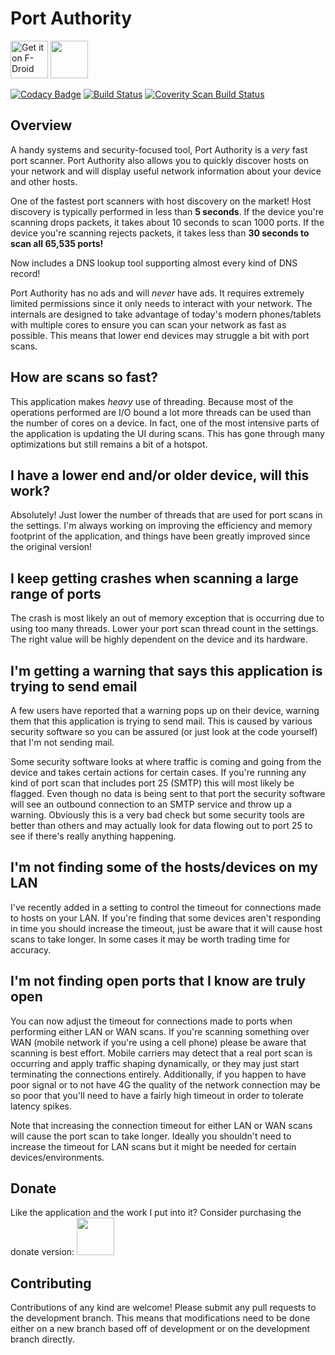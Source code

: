 # Port Authority

[<img src="https://f-droid.org/badge/get-it-on.png" alt="Get it on F-Droid" height="60">](https://f-droid.org/app/com.aaronjwood.portauthority)
<a href="https://play.google.com/store/apps/details?id=com.aaronjwood.portauthority.free"><img src="https://play.google.com/intl/en_us/badges/images/generic/en_badge_web_generic.png" height="60"></a>

[![Codacy Badge](https://api.codacy.com/project/badge/grade/74a6e90f803d46a1a39b34daabeb8af1)](https://www.codacy.com/app/aaronjwood/PortAuthority)
[![Build Status](https://travis-ci.org/aaronjwood/PortAuthority.svg?branch=development)](https://travis-ci.org/aaronjwood/PortAuthority)
[![Coverity Scan Build Status](https://scan.coverity.com/projects/8687/badge.svg)](https://scan.coverity.com/projects/aaronjwood-portauthority)

## Overview

A handy systems and security-focused tool, Port Authority is a *very* fast port scanner.
Port Authority also allows you to quickly discover hosts on your network and will display useful network information about your device and other hosts.

One of the fastest port scanners with host discovery on the market!
Host discovery is typically performed in less than **5 seconds**.
If the device you're scanning drops packets, it takes about 10 seconds to scan 1000 ports.
If the device you're scanning rejects packets, it takes less than **30 seconds to scan all 65,535 ports!**

Now includes a DNS lookup tool supporting almost every kind of DNS record!

Port Authority has no ads and will *never* have ads.
It requires extremely limited permissions since it only needs to interact with your network.
The internals are designed to take advantage of today's modern phones/tablets with multiple cores to ensure you can scan your network as fast as possible. This means that lower end devices may struggle a bit with port scans.

## How are scans so fast?

This application makes *heavy* use of threading. Because most of the operations performed are I/O bound a lot more threads can be used than the number of cores on a device. In fact, one of the most intensive parts of the application is updating the UI during scans. This has gone through many optimizations but still remains a bit of a hotspot.

## I have a lower end and/or older device, will this work?

Absolutely! Just lower the number of threads that are used for port scans in the settings. I'm always working on improving the efficiency and memory footprint of the application, and things have been greatly improved since the original version!

## I keep getting crashes when scanning a large range of ports

The crash is most likely an out of memory exception that is occurring due to using too many threads. Lower your port scan thread count in the settings. The right value will be highly dependent on the device and its hardware.

## I'm getting a warning that says this application is trying to send email

A few users have reported that a warning pops up on their device, warning them that this application is trying to send mail.
This is caused by various security software so you can be assured (or just look at the code yourself) that I'm not sending mail.

Some security software looks at where traffic is coming and going from the device and takes certain actions for certain cases.
If you're running any kind of port scan that includes port 25 (SMTP) this will most likely be flagged.
Even though no data is being sent to that port the security software will see an outbound connection to an SMTP service and throw up a warning.
Obviously this is a very bad check but some security tools are better than others and may actually look for data flowing out to port 25 to see if there's really anything happening.

## I'm not finding some of the hosts/devices on my LAN

I've recently added in a setting to control the timeout for connections made to hosts on your LAN.
If you're finding that some devices aren't responding in time you should increase the timeout, just be aware that it will cause host scans to take longer.
In some cases it may be worth trading time for accuracy.

## I'm not finding open ports that I know are truly open

You can now adjust the timeout for connections made to ports when performing either LAN or WAN scans.
If you're scanning something over WAN (mobile network if you're using a cell phone) please be aware that scanning is best effort.
Mobile carriers may detect that a real port scan is occurring and apply traffic shaping dynamically, or they may just start terminating the connections entirely.
Additionally, if you happen to have poor signal or to not have 4G the quality of the network connection may be so poor that you'll need to have a fairly high timeout in order to tolerate latency spikes.

Note that increasing the connection timeout for either LAN or WAN scans will cause the port scan to take longer.
Ideally you shouldn't need to increase the timeout for LAN scans but it might be needed for certain devices/environments.

## Donate

Like the application and the work I put into it? Consider purchasing the donate version:
<a href="https://play.google.com/store/apps/details?id=com.aaronjwood.portauthority.donate"><img src="https://play.google.com/intl/en_us/badges/images/generic/en_badge_web_generic.png" height="60"></a>

## Contributing

Contributions of any kind are welcome!
Please submit any pull requests to the development branch.
This means that modifications need to be done either on a new branch based off of development or on the development branch directly.
